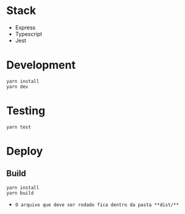 # Stack
- Express
- Typescript
- Jest 

# Development

```shell
yarn install
yarn dev
```

# Testing

```shell
yarn test
```

# Deploy

## Build

```shell
yarn install
yarn build
```

- `O arquivo que deve ser rodado fica dentro da pasta **dist/**`